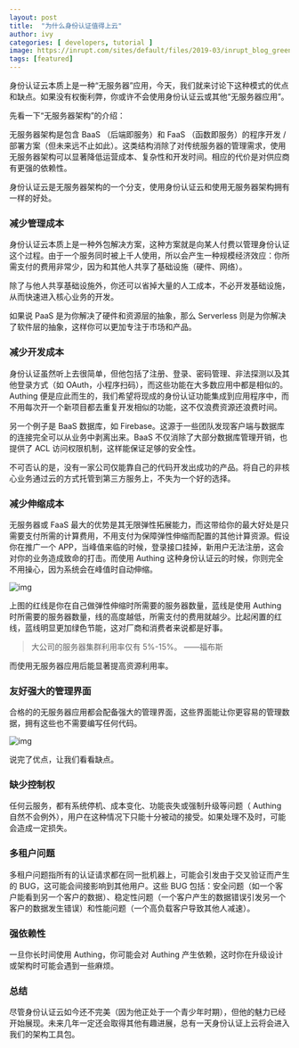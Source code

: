 ```yaml
---
layout: post
title:  "为什么身份认证值得上云"
author: ivy
categories: [ developers, tutorial ]
image: https://inrupt.com/sites/default/files/2019-03/inrupt_blog_green%20track.jpg
tags: [featured]
---
```

身份认证云本质上是一种“无服务器”应用，今天，我们就来讨论下这种模式的优点和缺点。如果没有权衡利弊，你或许不会使用身份认证云或其他“无服务器应用”。

先看一下“无服务器架构”的介绍：

无服务器架构是包含 BaaS （后端即服务）和 FaaS （函数即服务）的程序开发 /部署方案（但未来远不止如此）。这类结构消除了对传统服务器的管理需求，使用无服务器架构可以显著降低运营成本、复杂性和开发时间。相应的代价是对供应商有更强的依赖性。

身份认证云是无服务器架构的一个分支，使用身份认证云和使用无服务器架构拥有一样的好处。

### 减少管理成本

身份认证云本质上是一种外包解决方案，这种方案就是向某人付费以管理身份认证这个过程。由于一个服务同时被上千人使用，所以会产生一种规模经济效应：你所需支付的费用非常少，因为和其他人共享了基础设施（硬件、网络）。

除了与他人共享基础设施外，你还可以省掉大量的人工成本，不必开发基础设施，从而快速进入核心业务的开发。

如果说 PaaS 是为你解决了硬件和资源层的抽象，那么 Serverless 则是为你解决了软件层的抽象，这样你可以更加专注于市场和产品。

### 减少开发成本

身份认证虽然听上去很简单，但他包括了注册、登录、密码管理、非法探测以及其他登录方式（如 OAuth，小程序扫码），而这些功能在大多数应用中都是相似的。Authing 便是应此而生的，我们希望将现成的身份认证功能集成到应用程序中，而不用每次开一个新项目都去重复开发相似的功能，这不仅浪费资源还浪费时间。

另一个例子是 BaaS 数据库，如 Firebase。这源于一些团队发现客户端与数据库的连接完全可以从业务中剥离出来。BaaS 不仅消除了大部分数据库管理开销，也提供了 ACL 访问权限机制，这样能保证足够的安全性。

不可否认的是，没有一家公司仅能靠自己的代码开发出成功的产品。将自己的非核心业务通过云的方式托管到第三方服务上，不失为一个好的选择。

### 减少伸缩成本

无服务器或 FaaS 最大的优势是其无限弹性拓展能力，而这带给你的最大好处是只需要支付所需的计算费用，不用支付为保障弹性伸缩而配置的其他计算资源。假设你在推广一个 APP，当峰值来临的时候，登录接口挂掉，新用户无法注册，这会对你的业务造成致命的打击。而使用 Authing 这种身份认证云的时候，你则完全不用操心，因为系统会在峰值时自动伸缩。

![img](https://usercontents.authing.cn/640.webp)

上图的红线是你在自己做弹性伸缩时所需要的服务器数量，蓝线是使用 Authing 时所需要的服务器数量，线的高度越低，所需支付的费用就越少。比起闲置的红线，蓝线明显更加绿色节能，这对厂商和消费者来说都是好事。

> 大公司的服务器集群利用率仅有 5%-15%。
> ——福布斯

而使用无服务器应用后能显著提高资源利用率。

### 友好强大的管理界面

合格的的无服务器应用都会配备强大的管理界面，这些界面能让你更容易的管理数据，拥有这些也不需要编写任何代码。

![img](https://usercontents.authing.cn/db.webp)

说完了优点，让我们看看缺点。

### 缺少控制权

任何云服务，都有系统停机、成本变化、功能丧失或强制升级等问题（ Authing 自然不会例外），用户在这种情况下只能十分被动的接受。如果处理不及时，可能会造成一定损失。

### 多租户问题

多租户问题指所有的认证请求都在同一批机器上，可能会引发由于交叉验证而产生的 BUG，这可能会间接影响到其他用户。这些 BUG 包括：安全问题（如一个客户能看到另一个客户的数据）、稳定性问题（一个客户产生的数据错误引发另一个客户的数据发生错误）和性能问题（一个高负载客户导致其他人减速）。

### 强依赖性

一旦你长时间使用 Authing，你可能会对 Authing 产生依赖，这时你在升级设计或架构时可能会遇到一些麻烦。

### 总结

尽管身份认证云如今还不完美（因为他正处于一个青少年时期），但他的魅力已经开始展现。未来几年一定还会取得其他有趣进展，总有一天身份认证上云将会进入我们的架构工具包。